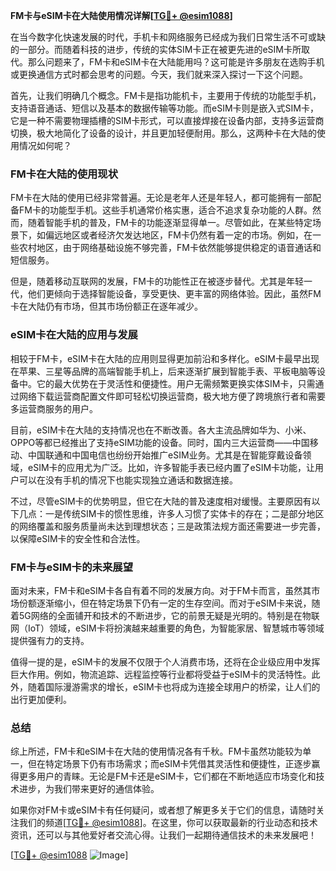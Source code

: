 **FM卡与eSIM卡在大陆使用情况详解[[TG💪+ @esim1088](https://t.me/s/esim1088)]**

在当今数字化快速发展的时代，手机卡和网络服务已经成为我们日常生活不可或缺的一部分。而随着科技的进步，传统的实体SIM卡正在被更先进的eSIM卡所取代。那么问题来了，FM卡和eSIM卡在大陆能用吗？这可能是许多朋友在选购手机或更换通信方式时都会思考的问题。今天，我们就来深入探讨一下这个问题。

首先，让我们明确几个概念。FM卡是指功能机卡，主要用于传统的功能型手机，支持语音通话、短信以及基本的数据传输等功能。而eSIM卡则是嵌入式SIM卡，它是一种不需要物理插槽的SIM卡形式，可以直接焊接在设备内部，支持多运营商切换，极大地简化了设备的设计，并且更加轻便耐用。那么，这两种卡在大陆的使用情况如何呢？

### FM卡在大陆的使用现状

FM卡在大陆的使用已经非常普遍。无论是老年人还是年轻人，都可能拥有一部配备FM卡的功能型手机。这些手机通常价格实惠，适合不追求复杂功能的人群。然而，随着智能手机的普及，FM卡的功能逐渐显得单一。尽管如此，在某些特定场景下，如偏远地区或者经济欠发达地区，FM卡仍然有着一定的市场。例如，在一些农村地区，由于网络基础设施不够完善，FM卡依然能够提供稳定的语音通话和短信服务。

但是，随着移动互联网的发展，FM卡的功能性正在被逐步替代。尤其是年轻一代，他们更倾向于选择智能设备，享受更快、更丰富的网络体验。因此，虽然FM卡在大陆仍有市场，但其市场份额正在逐年减少。

### eSIM卡在大陆的应用与发展

相较于FM卡，eSIM卡在大陆的应用则显得更加前沿和多样化。eSIM卡最早出现在苹果、三星等品牌的高端智能手机上，后来逐渐扩展到智能手表、平板电脑等设备中。它的最大优势在于灵活性和便捷性。用户无需频繁更换实体SIM卡，只需通过网络下载运营商配置文件即可轻松切换运营商，极大地方便了跨境旅行者和需要多运营商服务的用户。

目前，eSIM卡在大陆的支持情况也在不断改善。各大主流品牌如华为、小米、OPPO等都已经推出了支持eSIM功能的设备。同时，国内三大运营商——中国移动、中国联通和中国电信也纷纷开始推广eSIM业务。尤其是在智能穿戴设备领域，eSIM卡的应用尤为广泛。比如，许多智能手表已经内置了eSIM卡功能，让用户可以在没有手机的情况下也能实现独立通话和数据连接。

不过，尽管eSIM卡的优势明显，但它在大陆的普及速度相对缓慢。主要原因有以下几点：一是传统SIM卡的惯性思维，许多人习惯了实体卡的存在；二是部分地区的网络覆盖和服务质量尚未达到理想状态；三是政策法规方面还需要进一步完善，以保障eSIM卡的安全性和合法性。

### FM卡与eSIM卡的未来展望

面对未来，FM卡和eSIM卡各自有着不同的发展方向。对于FM卡而言，虽然其市场份额逐渐缩小，但在特定场景下仍有一定的生存空间。而对于eSIM卡来说，随着5G网络的全面铺开和技术的不断进步，它的前景无疑是光明的。特别是在物联网（IoT）领域，eSIM卡将扮演越来越重要的角色，为智能家居、智慧城市等领域提供强有力的支持。

值得一提的是，eSIM卡的发展不仅限于个人消费市场，还将在企业级应用中发挥巨大作用。例如，物流追踪、远程监控等行业都将受益于eSIM卡的灵活特性。此外，随着国际漫游需求的增长，eSIM卡也将成为连接全球用户的桥梁，让人们的出行更加便利。

### 总结

综上所述，FM卡和eSIM卡在大陆的使用情况各有千秋。FM卡虽然功能较为单一，但在特定场景下仍有市场需求；而eSIM卡凭借其灵活性和便捷性，正逐步赢得更多用户的青睐。无论是FM卡还是eSIM卡，它们都在不断地适应市场变化和技术进步，为我们带来更好的通信体验。

如果你对FM卡或eSIM卡有任何疑问，或者想了解更多关于它们的信息，请随时关注我们的频道[[TG💪+ @esim1088](https://t.me/s/esim1088)]。在这里，你可以获取最新的行业动态和技术资讯，还可以与其他爱好者交流心得。让我们一起期待通信技术的未来发展吧！

[[TG💪+ @esim1088](https://t.me/s/esim1088) ![Image](https://i.postimg.cc/4NQfJmqS/Snipaste-2025-05-13-00-14-12.png)]